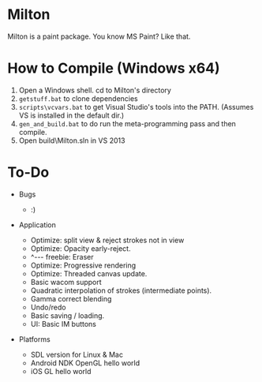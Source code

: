 Milton
======

Milton is a paint package. You know MS Paint? Like that.

How to Compile (Windows x64)
============================

1. Open a Windows shell. cd to Milton's directory
2. `getstuff.bat` to clone dependencies
3. `scripts\vcvars.bat` to get Visual Studio's tools into the PATH. (Assumes VS is installed in the default dir.)
4. `gen_and_build.bat` to do run the meta-programming pass and then compile.
4. Open build\Milton.sln in VS 2013

To-Do
=====

* Bugs
    * :)

* Application
    * Optimize: split view & reject strokes not in view
    * Optimize: Opacity early-reject.
    * ^--- freebie: Eraser
    * Optimize: Progressive rendering
    * Optimize: Threaded canvas update.
    * Basic wacom support
    * Quadratic interpolation of strokes (intermediate points).
    * Gamma correct blending
    * Undo/redo
    * Basic saving / loading.
    * UI: Basic IM buttons

* Platforms
    * SDL version for Linux & Mac
    * Android NDK OpenGL hello world
    * iOS GL hello world

